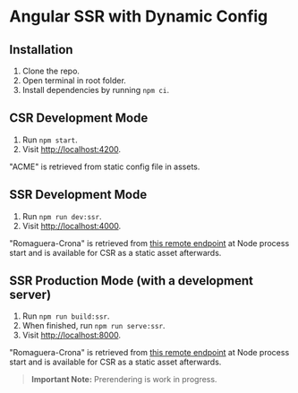 # Angular SSR with Dynamic Config

## Installation

1. Clone the repo.
2. Open terminal in root folder.
3. Install dependencies by running `npm ci`.

## CSR Development Mode

1. Run `npm start`.
2. Visit [http://localhost:4200](http://localhost:4200).

"ACME" is retrieved from static config file in assets.

## SSR Development Mode

1. Run `npm run dev:ssr`.
2. Visit [http://localhost:4000](http://localhost:4000).

"Romaguera-Crona" is retrieved from [this remote endpoint](https://jsonplaceholder.typicode.com/users/1) at Node process start and is available for CSR as a static asset afterwards.

## SSR Production Mode (with a development server)

1. Run `npm run build:ssr`.
2. When finished, run `npm run serve:ssr`.
3. Visit [http://localhost:8000](http://localhost:8000).

"Romaguera-Crona" is retrieved from [this remote endpoint](https://jsonplaceholder.typicode.com/users/1) at Node process start and is available for CSR as a static asset afterwards.

> **Important Note:** Prerendering is work in progress.

